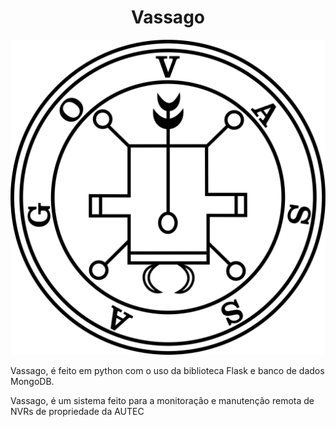<h1 style="text-align: center">Vassago</h1>

<img src="aplication/static/images/vassago.jpg" alt="Selo de Vassago">

<p>Vassago, é feito em python com o uso da biblioteca Flask e banco de dados MongoDB.</p>

<p>Vassago, é um sistema feito para a monitoração e manutenção remota de NVRs de propriedade da AUTEC</p>
